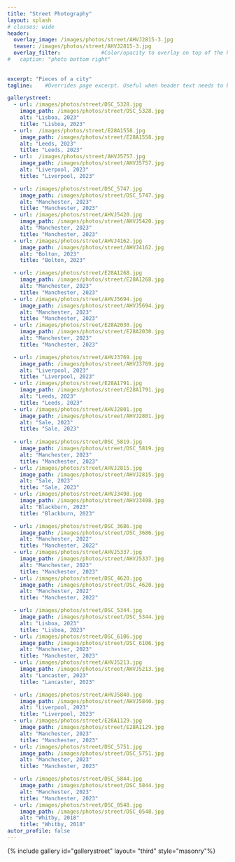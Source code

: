 ```yaml
---
title: "Street Photography"
layout: splash
# classes: wide
header:
  overlay_image: /images/photos/street/AHVJ2815-3.jpg
  teaser: /images/photos/street/AHVJ2815-3.jpg
  overlay_filter:             #Color/opacity to overlay on top of the header image. Example: 0.5, rgba(255, 0, 0, 0.5) or linear-gradient. 
#   caption: "photo bottom right" 
  
  
excerpt: "Pieces of a city" 
tagline:    #Overrides page excerpt. Useful when header text needs to be different from excerpt in archive views.

gallerystreet: 
  - url: /images/photos/street/DSC_5328.jpg
    image_path: /images/photos/street/DSC_5328.jpg
    alt: "Lisboa, 2023"
    title: "Lisboa, 2023"
  - url:  /images/photos/street/E28A1558.jpg
    image_path: /images/photos/street/E28A1558.jpg
    alt: "Leeds, 2023"
    title: "Leeds, 2023"
  - url:  /images/photos/street/AHVJ5757.jpg
    image_path: /images/photos/street/AHVJ5757.jpg
    alt: "Liverpool, 2023"
    title: "Liverpool, 2023"

  - url: /images/photos/street/DSC_5747.jpg
    image_path: /images/photos/street/DSC_5747.jpg
    alt: "Manchester, 2023"
    title: "Manchester, 2023"
  - url: /images/photos/street/AHVJ5420.jpg
    image_path: /images/photos/street/AHVJ5420.jpg
    alt: "Manchester, 2023"
    title: "Manchester, 2023"  
  - url: /images/photos/street/AHVJ4162.jpg
    image_path: /images/photos/street/AHVJ4162.jpg
    alt: "Bolton, 2023"
    title: "Bolton, 2023"

  - url: /images/photos/street/E28A1268.jpg
    image_path: /images/photos/street/E28A1268.jpg
    alt: "Manchester, 2023"
    title: "Manchester, 2023"   
  - url: /images/photos/street/AHVJ5694.jpg
    image_path: /images/photos/street/AHVJ5694.jpg
    alt: "Manchester, 2023"
    title: "Manchester, 2023"    
  - url: /images/photos/street/E28A2030.jpg
    image_path: /images/photos/street/E28A2030.jpg
    alt: "Manchester, 2023"
    title: "Manchester, 2023" 

  - url: /images/photos/street/AHVJ3769.jpg
    image_path: /images/photos/street/AHVJ3769.jpg
    alt: "Liverpool, 2023"
    title: "Liverpool, 2023"   
  - url: /images/photos/street/E28A1791.jpg
    image_path: /images/photos/street/E28A1791.jpg
    alt: "Leeds, 2023"
    title: "Leeds, 2023"   
  - url: /images/photos/street/AHVJ2801.jpg
    image_path: /images/photos/street/AHVJ2801.jpg
    alt: "Sale, 2023"
    title: "Sale, 2023"   
    
  - url: /images/photos/street/DSC_5819.jpg
    image_path: /images/photos/street/DSC_5819.jpg
    alt: "Manchester, 2023"
    title: "Manchester, 2023"  
  - url: /images/photos/street/AHVJ2815.jpg
    image_path: /images/photos/street/AHVJ2815.jpg
    alt: "Sale, 2023"
    title: "Sale, 2023"   
  - url: /images/photos/street/AHVJ3498.jpg
    image_path: /images/photos/street/AHVJ3498.jpg
    alt: "Blackburn, 2023"
    title: "Blackburn, 2023"    

  - url: /images/photos/street/DSC_3686.jpg
    image_path: /images/photos/street/DSC_3686.jpg
    alt: "Manchester, 2022"
    title: "Manchester, 2022"
  - url: /images/photos/street/AHVJ5337.jpg
    image_path: /images/photos/street/AHVJ5337.jpg
    alt: "Manchester, 2023"
    title: "Manchester, 2023"
  - url: /images/photos/street/DSC_4620.jpg
    image_path: /images/photos/street/DSC_4620.jpg
    alt: "Manchester, 2022"
    title: "Manchester, 2022"

  - url: /images/photos/street/DSC_5344.jpg
    image_path: /images/photos/street/DSC_5344.jpg
    alt: "Lisboa, 2023"
    title: "Lisboa, 2023"   
  - url: /images/photos/street/DSC_6106.jpg
    image_path: /images/photos/street/DSC_6106.jpg
    alt: "Manchester, 2023"
    title: "Manchester, 2023"  
  - url: /images/photos/street/AHVJ5213.jpg
    image_path: /images/photos/street/AHVJ5213.jpg
    alt: "Lancaster, 2023"
    title: "Lancaster, 2023"  

  - url: /images/photos/street/AHVJ5840.jpg
    image_path: /images/photos/street/AHVJ5840.jpg
    alt: "Liverpool, 2023"
    title: "Liverpool, 2023"  
  - url: /images/photos/street/E28A1129.jpg
    image_path: /images/photos/street/E28A1129.jpg
    alt: "Manchester, 2023"
    title: "Manchester, 2023"     
  - url: /images/photos/street/DSC_5751.jpg
    image_path: /images/photos/street/DSC_5751.jpg
    alt: "Manchester, 2023"
    title: "Manchester, 2023"       

  - url: /images/photos/street/DSC_5844.jpg
    image_path: /images/photos/street/DSC_5844.jpg
    alt: "Manchester, 2023"
    title: "Manchester, 2023"   
  - url: /images/photos/street/DSC_0548.jpg
    image_path: /images/photos/street/DSC_0548.jpg
    alt: "Whitby, 2018"
    title: "Whitby, 2018"       
autor_profile: false
---
```








<!-- {% include gallery id="gallerystreet" layout= "third"%} -->

{% include gallery id="gallerystreet" layout= "third" style="masonry"%}




<script src="https://code.jquery.com/jquery-3.6.0.min.js"></script>
<!-- <script src="https://unpkg.com/masonry-layout@4/dist/masonry.pkgd.min.js"></script> -->
<script src="https://cdnjs.cloudflare.com/ajax/libs/masonry/4.2.2/masonry.pkgd.min.js"></script>
<script src="https://unpkg.com/imagesloaded@4/imagesloaded.pkgd.min.js"></script>




<script>
    // Wait for the images to load
    imagesLoaded(document.querySelector('.masonry'), function() {
        var elem = document.querySelector('.masonry');
        var msnry = new Masonry(elem, {
            itemSelector: '.masonry-item',
            columnWidth: '.masonry-item', // Use masonry-item's width as the column width
            percentPosition: true
            // ,gutter: 10  // This specifies a 10px gutter both vertically and horizontally
        });
    });
</script>


